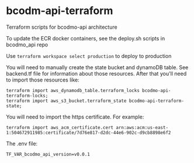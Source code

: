 # bcodm-api-terraform
Terraform scripts for bcodmo-api architecture

To update the ECR docker containers, see the deploy.sh scripts in bcodmo_api repo 

Use `terraform workspace select production` to deploy to production

You will need to manually create the state bucket and dynamoDB table. See backend.tf file for information about those resources. After that you'll need to import those resources like:

```
terraform import aws_dynamodb_table.terraform_locks bcodmo-api-terraform-locks;
terraform import aws_s3_bucket.terraform_state bcodmo-api-terraform-state;
```

You will need to import the https certificate. For example:

```
terraform import aws_acm_certificate.cert arn:aws:acm:us-east-1:504672911985:certificate/7d76e817-d2dc-44e6-902c-d9cb8898e6f2
```

The .env file:

```
TF_VAR_bcodmo_api_version=v0.0.1

```

